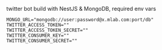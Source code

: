 twitter bot build with NestJS & MongoDB, required env vars

```
MONGO_URL="mongodb://user:password@x.mlab.com:port/db"
TWITTER_ACCESS_TOKEN=""
TWITTER_ACCESS_TOKEN_SECRET=""
TWITTER_CONSUMER_KEY=""
TWITTER_CONSUMER_SECRET=""
```
